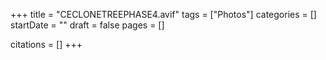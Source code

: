 +++
title = "CECLONETREEPHASE4.avif"
tags = ["Photos"]
categories = []
startDate = ""
draft = false
pages = []

citations = []
+++
